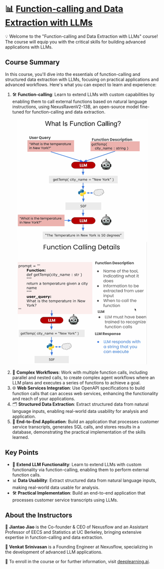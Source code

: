 # 📊 [Function-calling and Data Extraction with LLMs](https://www.deeplearning.ai/short-courses/function-calling-and-data-extraction-with-llms/)

💡 Welcome to the "Function-calling and Data Extraction with LLMs" course! The course will equip you with the critical skills for building advanced applications with LLMs.

## Course Summary
In this course, you'll dive into the essentials of function-calling and structured data extraction with LLMs, focusing on practical applications and advanced workflows. Here's what you can expect to learn and experience:

1. 🛠️ **Function-calling**: Learn to extend LLMs with custom capabilities by enabling them to call external functions based on natural language instructions, using NexusRavenV2-13B, an open-source model fine-tuned for function-calling and data extraction.
<p align="center">
<img src="images/l1_2.png" height="400">
  <img src="images/l1_3.png" height="400"> 
</p>

2. 🔄 **Complex Workflows**: Work with multiple function calls, including parallel and nested calls, to create complex agent workflows where an LLM plans and executes a series of functions to achieve a goal.
3. 🌐 **Web Services Integration**: Use OpenAPI specifications to build function calls that can access web services, enhancing the functionality and reach of your applications.
4. 🗂️ **Structured Data Extraction**: Extract structured data from natural language inputs, enabling real-world data usability for analysis and application.
5. 💾 **End-to-End Application**: Build an application that processes customer service transcripts, generates SQL calls, and stores results in a database, demonstrating the practical implementation of the skills learned.

## Key Points
- 🔌 **Extend LLM Functionality**: Learn to extend LLMs with custom functionality via function-calling, enabling them to perform external function calls.
- 📊 **Data Usability**: Extract structured data from natural language inputs, making real-world data usable for analysis.
- 🛠️ **Practical Implementation**: Build an end-to-end application that processes customer service transcripts using LLMs.

## About the Instructors
🌟 **Jiantao Jiao** is the Co-founder & CEO of Nexusflow and an Assistant Professor of EECS and Statistics at UC Berkeley, bringing extensive expertise in function-calling and data extraction.

🌟 **Venkat Srinivasan** is a Founding Engineer at Nexusflow, specializing in the development of advanced LLM applications.

🔗 To enroll in the course or for further information, visit [deeplearning.ai](https://www.deeplearning.ai/short-courses/).
